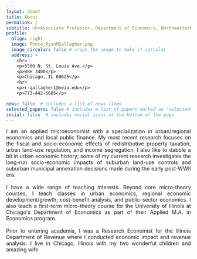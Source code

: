 ```yaml
---
layout: about
title: About
permalink: /
subtitle: <b>Associate Professor, Department of Economics, Northeastern Illinois University </b>
profile:
  align: right
  image: Photo_RyanMGallagher.png
  image_circular: false # crops the image to make it circular
  address: >
    <hr> 
    <p>5500 N. St. Louis Ave.</p>
    <p>BBH 340b</p>    
    <p>Chicago, IL 60625</p>
    <hr>
    <p>r-gallagher1@neiu.edu</p>
    <p>773-442-5685</p>

news: false  # includes a list of news items
selected_papers: false # includes a list of papers marked as "selected={true}"
social: false  # includes social icons at the bottom of the page
---
```


<p align="justify"> I am an applied microeconomist with a specialization in urban/regional economics and local public finance.  My most recent research focuses on the fiscal and socio-economic effects of redistributive property taxation, urban land-use regulation, and income segregation.  I also like to dabble a bit in urban economic history; some of my current research investigates the long-run socio-economic impacts of suburban land-use controls and suburban municipal annexation decisions made during the early post-WWII era.
<br><br>
I have a wide range of teaching interests.  Beyond core micro-theory courses, I teach classes in urban economics, regional economic development/growth, cost-benefit analysis, and public-sector economics.  I also teach a first-term micro-theory course for the University of Illinois at Chicago's Department of Economics as part of their Applied M.A. in Economics program.
<br><br>
Prior to entering academia, I was a Research Economist for the Illinois Department of Revenue where I conducted economic impact and revenue analysis.  I live in Chicago, Illinois with my two wonderful children and amazing wife.</p>
